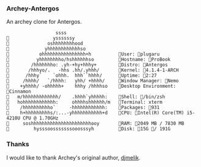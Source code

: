 ### Archey-Antergos
An archey clone for Antergos.


```
                  ssss
                yssssssy
              oshhhhhhhhood
             yhhhhhhhhhhhhso
           ohhhhhhhhhhhhhhhh+h          User: plugaru
          yhhhhhhhho/hshhhhhhso         Hostname: ProBook
        /hhhhhhho: .yh-+hy+hhhy+        Distro: Antergos
       /hhhyo/.   -hhs .hh/.yhhh/       Kernel: 4.1.4-1-ARCH
      /hhhy`    `ohhh.  hhh``hhhh/      Uptime: 2:27
     /hhhh/   `/hhhh:   yhh/ +hhhh/     Window Manager: Nemo
    +yhhhh/ -ohhhhh+    hhhy /hhhhso    Desktop Environment: Cinnamon
   m/hhhhhhhhhhhhh/    .hhhh`yhhhhh:    Shell: /bin/zsh
   hohhhhhhhhhhhh:     ohhhhshhhhhh/m   Terminal: xterm
    /hhhhhhhhhho`     -hhhhhhhhhhhh:    Packages: 931
    h+hhhhhhhhhs/:...-yhhhhhhhhhhh+d    CPU: Intel(R) Core(TM) i5-4210U CPU @ 1.70GHz
     soshhhhhhhhhhhhhhhhhhhhhhooy       RAM: 2049 MB / 7830 MB
         hysssoosssssssooosssyh         Disk: 15G / 191G
```
### Thanks
I would like to thank Archey's original author, [djmelik](https://github.com/djmelik/archey).
